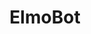 ---
title: "ElmoBot"
link: "https://github.com/ahujaradhika/elmo"
description: "Developed a chatbot that matches you to the movie character you are most like using IBM Watson’s Assistant API, Personality Insights API and IBM Cloudant in Python - Scraped thousands of movie scripts, separated each character’s dialogue and fed it to the Personality Insights API. Similarly, generated Personality Insights using user conversation with the chatbot - Wrote a least squares algorithm to match the movie personality user is most similar to"
image: elmobot.png"
tags: [project]
---